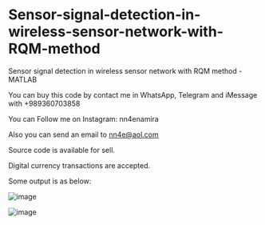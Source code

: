 # Sensor-signal-detection-in-wireless-sensor-network-with-RQM-method
Sensor signal detection in wireless sensor network with RQM method - MATLAB

You can buy this code by contact me in WhatsApp, Telegram and iMessage with +989360703858

You can Follow me on Instagram: nn4enamira

Also you can send an email to nn4e@aol.com

Source code is available for sell.

Digital currency transactions are accepted.

Some output is as below:

![image](https://github.com/user-attachments/assets/a0cf77c0-390f-4519-b8ed-e582e87bedac)

![image](https://github.com/user-attachments/assets/af34a084-7d97-4632-b88b-89101fca0a24)


